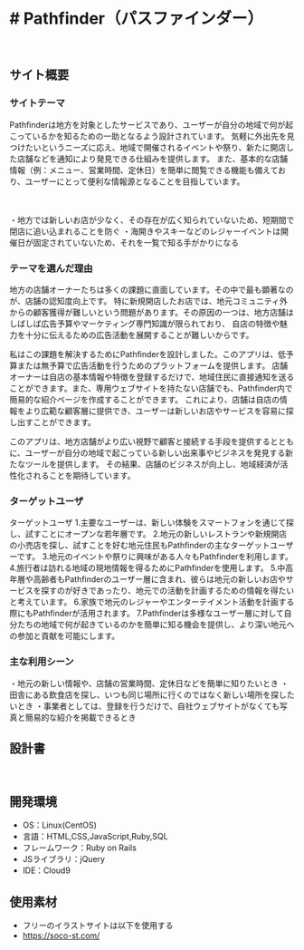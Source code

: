# <!--ここにアプリ名を入力--># Pathfinder（パスファインダー）
​
## サイト概要　

### サイトテーマ　
Pathfinderは地方を対象としたサービスであり、ユーザーが自分の地域で何が起こっているかを知るための一助となるよう設計されています。
気軽に外出先を見つけたいというニーズに応え、地域で開催されるイベントや祭り、新たに開店した店舗などを通知により発見できる仕組みを提供します。
また、基本的な店舗情報（例：メニュー、営業時間、定休日）を簡単に閲覧できる機能も備えており、ユーザーにとって便利な情報源となることを目指しています。

<!--何を『目的』とし、どのような『分類』なのかを簡潔に書く-->　
・地方では新しいお店が少なく、その存在が広く知られていないため、短期間で閉店に追い込まれることを防ぐ
・海開きやスキーなどのレジャーイベントは開催日が固定されていないため、それを一覧で知る手がかりになる
### テーマを選んだ理由
<!--なぜこのようなテーマにしたかを説明する-->
地方の店舗オーナーたちは多くの課題に直面しています。その中で最も顕著なのが、店舗の認知度向上です。
特に新規開店したお店では、地元コミュニティ外からの顧客獲得が難しいという問題があります。その原因の一つは、地方店舗はしばしば広告予算やマーケティング専門知識が限られており、
自店の特徴や魅力を十分に伝えるための広告活動を展開することが難しいからです。

私はこの課題を解決するためにPathfinderを設計しました。このアプリは、低予算または無予算で広告活動を行うためのプラットフォームを提供します。
店舗オーナーは自店の基本情報や特徴を登録するだけで、地域住民に直接通知を送ることができます。また、専用ウェブサイトを持たない店舗でも、Pathfinder内で簡易的な紹介ページを作成することができます。
これにより、店舗は自店の情報をより広範な顧客層に提供でき、ユーザーは新しいお店やサービスを容易に探し出すことができます。

このアプリは、地方店舗がより広い視野で顧客と接続する手段を提供するとともに、ユーザーが自分の地域で起こっている新しい出来事やビジネスを発見する新たなツールを提供します。
その結果、店舗のビジネスが向上し、地域経済が活性化されることを期待しています。
### ターゲットユーザ
<!--誰に使ってもらうかを具体的に記載する-->
ターゲットユーザ
1.主要なユーザーは、新しい体験をスマートフォンを通じて探し、試すことにオープンな若年層です。
2.地元の新しいレストランや新規開店の小売店を探し、試すことを好む地元住民もPathfinderの主なターゲットユーザーです。
3.地元のイベントや祭りに興味がある人々もPathfinderを利用します。
4.旅行者は訪れる地域の現地情報を得るためにPathfinderを使用します。
5.中高年層や高齢者もPathfinderのユーザー層に含まれ、彼らは地元の新しいお店やサービスを探すのが好きであったり、地元での活動を計画するための情報を得たいと考えています。
6.家族で地元のレジャーやエンターテイメント活動を計画する際にもPathfinderが活用されます。
7.Pathfinderは多様なユーザー層に対して自分たちの地域で何が起きているのかを簡単に知る機会を提供し、より深い地元への参加と貢献を可能にします。
### 主な利用シーン
<!--どのような時に使うのかの状況を記載すること-->
・地元の新しい情報や、店舗の営業時間、定休日などを簡単に知りたいとき
・田舎にある飲食店を探し、いつも同じ場所に行くのではなく新しい場所を探したいとき
・事業者としては、登録を行うだけで、自社ウェブサイトがなくても写真と簡易的な紹介を掲載できるとき
## 設計書
<!--テーマを設定・提出する時点では不要です-->
​
## 開発環境
- OS：Linux(CentOS)
- 言語：HTML,CSS,JavaScript,Ruby,SQL
- フレームワーク：Ruby on Rails
- JSライブラリ：jQuery
- IDE：Cloud9
​
## 使用素材
- フリーのイラストサイトは以下を使用する
- https://soco-st.com/